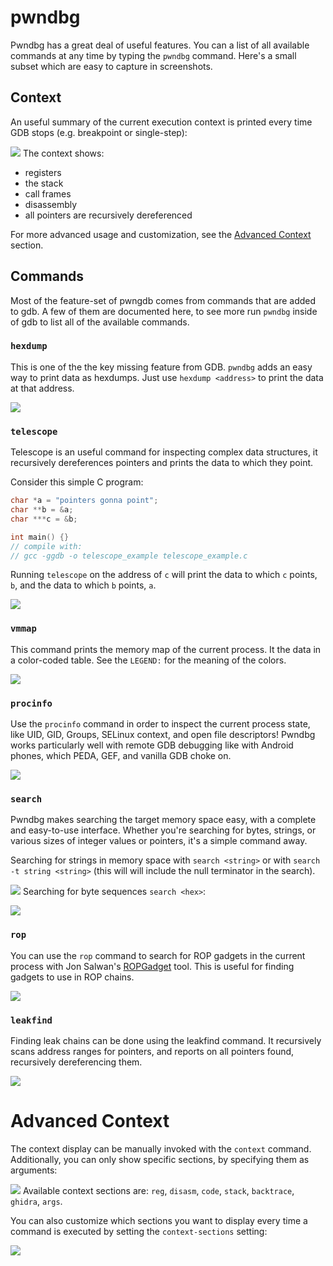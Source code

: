 # pwndbg

Pwndbg has a great deal of useful features.  You can a list of all available commands at any time by typing the `pwndbg` command.  Here's a small subset which are easy to capture in screenshots.

## Context

An useful summary of the current execution context is printed every time GDB stops (e.g. breakpoint or single-step):

![](images/context.svg)
The context shows:
  - registers
  - the stack
  - call frames
  - disassembly
  - all pointers are recursively dereferenced

For more advanced usage and customization, see the [Advanced Context](#advanced-context) section.

## Commands

Most of the feature-set of pwngdb comes from commands that are added to gdb. A few of them are documented here, to see more run `pwndbg` inside of gdb to list all of the available commands.

### `hexdump`

This is one of the the key missing feature from GDB. `pwndbg` adds an easy way to print data as hexdumps. Just use `hexdump <address>` to print the data at that address.

![](images/hexdump.svg)
### `telescope`

Telescope is an useful command for inspecting complex data structures, it recursively dereferences pointers and prints the data to which they point.

Consider this simple C program:

```c gcc -ggdb -o $BIN $IN
char *a = "pointers gonna point";
char **b = &a;
char ***c = &b;

int main() {}
// compile with:
// gcc -ggdb -o telescope_example telescope_example.c
```

Running `telescope` on the address of `c` will print the data to which `c` points, `b`, and the data to which `b` points, `a`.

![](images/telescope.svg)
### `vmmap`

This command prints the memory map of the current process.  It the data in a color-coded table. See the `LEGEND:` for the meaning of the colors.


![](images/vmmap.svg)
### `procinfo`

Use the `procinfo` command in order to inspect the current process state, like UID, GID, Groups, SELinux context, and open file descriptors!  Pwndbg works particularly well with remote GDB debugging like with Android phones, which PEDA, GEF, and vanilla GDB choke on.

![](images/procinfo.svg)
### `search`

Pwndbg makes searching the target memory space easy, with a complete and easy-to-use interface. Whether you're searching for bytes, strings, or various sizes of integer values or pointers, it's a simple command away.

Searching for strings in memory space with `search <string>` or with `search -t string <string>` (this will will include the null terminator in the search).

![](images/search.svg)
Searching for byte sequences `search <hex>`:

![](images/search1.svg)
### `rop`

You can use the `rop` command to search for ROP gadgets in the current process with Jon Salwan's [ROPGadget](https://github.com/JonathanSalwan/ROPgadget) tool. This is useful for finding gadgets to use in ROP chains.

![](images/rop.svg)
### `leakfind`

Finding leak chains can be done using the leakfind command. It recursively scans address ranges for pointers, and reports on all pointers found, recursively dereferencing them.

![](images/leakfind.svg)
# Advanced Context

The context display can be manually invoked with the `context` command. Additionally, you can only show specific sections, by specifying them as arguments:

![](images/advanced_context.svg)
Available context sections are: `reg`, `disasm`, `code`, `stack`, `backtrace`, `ghidra`, `args`.

You can also customize which sections you want to display every time a command is executed by setting the `context-sections` setting:

![](images/advanced_context1.svg)
